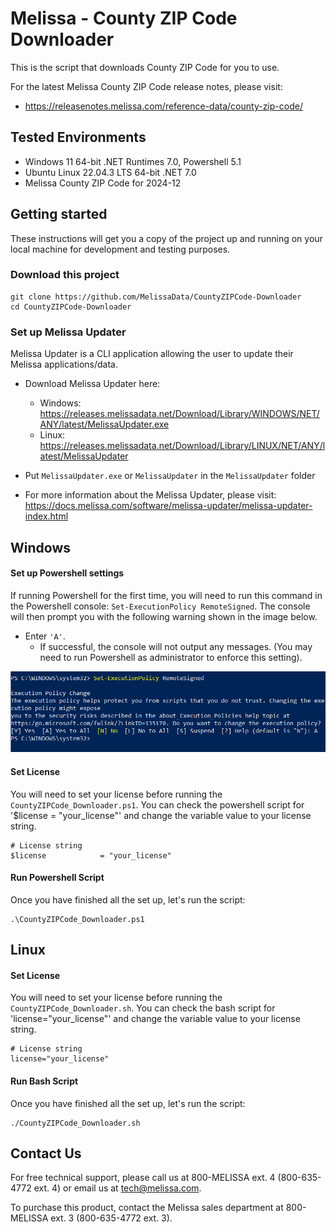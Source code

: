 # Melissa - County ZIP Code Downloader

This is the script that downloads County ZIP Code for you to use.

For the latest Melissa County ZIP Code release notes, please visit:
- https://releasenotes.melissa.com/reference-data/county-zip-code/


## Tested Environments
- Windows 11 64-bit .NET Runtimes 7.0, Powershell 5.1
- Ubuntu Linux 22.04.3 LTS 64-bit .NET 7.0
- Melissa County ZIP Code for 2024-12

## Getting started

These instructions will get you a copy of the project up and running on your local machine for development and testing purposes.

### Download this project
```
git clone https://github.com/MelissaData/CountyZIPCode-Downloader
cd CountyZIPCode-Downloader
```

### Set up Melissa Updater

Melissa Updater is a CLI application allowing the user to update their Melissa applications/data.
- Download Melissa Updater here:

	- Windows: <https://releases.melissadata.net/Download/Library/WINDOWS/NET/ANY/latest/MelissaUpdater.exe>
	- Linux: <https://releases.melissadata.net/Download/Library/LINUX/NET/ANY/latest/MelissaUpdater>

- Put `MelissaUpdater.exe` or `MelissaUpdater` in the `MelissaUpdater` folder
- For more information about the Melissa Updater, please visit: https://docs.melissa.com/software/melissa-updater/melissa-updater-index.html

## Windows

#### Set up Powershell settings

If running Powershell for the first time, you will need to run this command in the Powershell console: `Set-ExecutionPolicy RemoteSigned`.
The console will then prompt you with the following warning shown in the image below.
 - Enter `'A'`.
 	- If successful, the console will not output any messages. (You may need to run Powershell as administrator to enforce this setting).

 ![alt text](/screenshots/powershell_executionpolicy.png)

#### Set License

You will need to set your license before running the `CountyZIPCode_Downloader.ps1`.
You can check the powershell script for '$license = "your_license"' and change the variable value to your license string.

```
# License string
$license            = "your_license"
```

#### Run Powershell Script

Once you have finished all the set up, let's run the script:

```
.\CountyZIPCode_Downloader.ps1
```

## Linux

#### Set License

You will need to set your license before running the `CountyZIPCode_Downloader.sh`.
You can check the bash script for 'license="your_license"' and change the variable value to your license string.

```
# License string
license="your_license"
```


#### Run Bash Script

Once you have finished all the set up, let's run the script:

```
./CountyZIPCode_Downloader.sh
```

## Contact Us

For free technical support, please call us at 800-MELISSA ext. 4 (800-635-4772 ext. 4) or email us at tech@melissa.com.

To purchase this product, contact the Melissa sales department at 800-MELISSA ext. 3 (800-635-4772 ext. 3).
